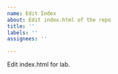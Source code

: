 ```yaml
---
name: Edit Index
about: Edit index.html of the repo
title: ''
labels: ''
assignees: ''

---
```


Edit index.html for lab<Lab number>.
